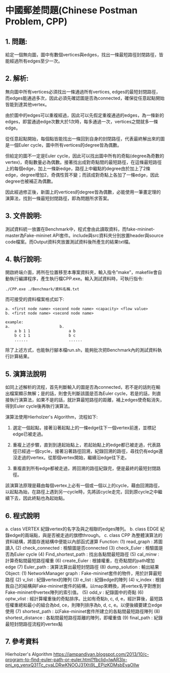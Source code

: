 # 中國郵差問題(Chinese Postman Problem, CPP)

## 1. 問題:

給定一個無向圖，圖中有數個vertices與edges，找出一條最短路徑封閉路徑，皆能經過所有edges至少一次。

## 2. 解析:

無向圖中所有vertices必須找出一條通過所有vertices, edges的最短封閉路徑，而edges能通過多次，因此必須先確認圖是否為connected，確保從任意起點開始皆能到達其他vertex。
  
由於圖中的edges可以重複經過，因此可以先假定重複通過的edges，為一條新的edges，即當通過edge次數大於1次時，每多通過一次，vertices之間就多一條edge。
    
從任意起點開始，每個點皆能找出一條回到自身的封閉路徑，代表最終解出來的圖是一個Euler cycle，圖中所有vertices的degree皆為偶數。
    
但給定的圖不一定是Euler cycle，因此可以找出圖中所有的奇點(degree為奇數的vertex)，奇點數量必為偶數。接著找出成對奇點間的最短路徑，在這條最短路徑上的每個edge，加上一條新edge，路徑上中繼點的degree由於加上了2條edge，degree增加2，奇偶性質不變；而該成對奇點上各加了一條edge，因此degree也被補正為偶數。
    
因此經過修正後，新圖上的vertices的degree皆為偶數，必能使用一筆畫定理的演算法，找到一條最短封閉路徑，即為問題所求答案。

## 3. 文件說明:

測試資料統一放置在Benchmark中，程式會由此讀取資料，而fake-mininet-master為Fake-mininet API套件。include與src資料夾分別放置header與source code檔案。而Output資料夾放置測試資料後所產生的結果txt檔。

## 4. 執行說明:

開啟終端介面，將所在位置移至本專案資料夾，輸入指令”make”，makefile會自動執行編譯程序，產生執行檔CPP.exe。輸入測試資料時，可執行指令:
```
./CPP.exe ./Benchmark/資料名稱.txt
```	
而可接受的資料檔案格式如下:
```
a. <first node name> <second node name> <capacity> <flow value>
b. <first node name> <second node name>

example:
a.                      b.
    a b 1 1                 a b
    b c 1 1                 b c
    ......                  ......
```
除了上述方式，也能執行腳本檔run.sh，能夠批次把Benchmark內的測試資料執行計算結果。

## 5. 演算法說明
如同上述解析的流程，首先判斷輸入的圖是否為connected，若不是的話則在輸出檔案顯示無解；是的話，則會先判斷該圖是否為Euler cycle，若是的話，則直接執行演算法，如果不是的話，就計算最短路徑的距離，補上edges使奇點消失，得到Euler cycle後再執行演算法。

演算法使用Hierholzer's Algorithm，流程如下:

1. 選定一個起點，接著沿著起點上的一條edge往下一個vertex前進，並標記edge已被走過。

2. 重複上述步驟，直到到達起始點上，若起始點上的edge都已被走過，代表路徑已經過一個cycle，接著沿著路徑回溯，紀錄回溯的路徑，尋找仍有edge還沒走過的vertex。從那個vertex開始，繼續沿edge往下走。

3. 重複直到所有edge都被走過，將回溯的路徑紀錄完，便是最終的最短封閉路徑。

該演算法原理是藉由每個vertex上必有一個或一個以上的cycle，藉由回溯路徑，以起點為始，在路徑上遇到另一cycle時，先將該cycle走完，回到原cycle之中繼續下去，因此終點也為起始點。

## 6. 程式說明
a. class VERTEX
紀錄vertex的名字及與之相聯的edges陣列。
b. class EDGE
紀錄edge的兩端點，與是否被走過的旗標through。
c. class CPP
為整體演算法的資料結構，將圖存進結構中便能以內部函式運算
Function:
(1) read_graph : 將圖讀入
(2) check_connected : 檢驗圖是否connected
(3) check_Euler : 檢驗圖是否為Euler cycle
(4) Find_shortest_path : 找出各點間最短路徑
(5) cal_minw : 計算奇點間最短路徑權重
(6) create_Euler : 根據權重，在奇點間的path增加edge
(7) Euler_path : 演算法算出最短封閉路徑
(8) dump_solution : 輸出結果
 Object:
(1) NetworkManager graph : Fake-mininet套件的物件，用於計算最短路徑
(2) v_list : 紀錄vertex的陣列
(3) e_list : 紀錄edge的陣列
(4) v_index : 根據我自己的結構與Fake-mininet套件的結構，以map來轉換，將vertex名字對應到Fake-mininet中vertex陣列的索引值。
(5) odd_v : 紀錄圖中的奇點
(6) optw_vlist : 經計算權重後的奇點排序。比如有奇點b, c, d, e，經計算後，最短路徑權重總和最小的組合為bd, ce，則陣列排序為b, d, c, e。以便後續要建立edge使用
(7) shortest_path : 以Fake-mininet套件所建立的各點間最短路徑陣列
(8) shortest_distance : 各點間最短路徑距離的陣列，即權重值
(9) final_path : 紀錄最短封閉路徑流程的vertex點

## 7. 參考資料
Hierholzer's Algorithm
https://iampandiyan.blogspot.com/2013/10/c-program-to-find-euler-path-or-euler.html?fbclid=IwAR3lx-pnj_xg_yenxQ31Tc_cyaLDRwKNOOJ31Xtj9L_EPizKDMsbEyaOIlw
